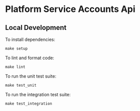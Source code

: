 # Platform Service Accounts Api

## Local Development


To install dependencies:
```shell
make setup
```
To lint and format code:
```shell
make lint
```
To run the unit test suite:
```shell
make test_unit
```
To run the integration test suite:
```shell
make test_integration
```
